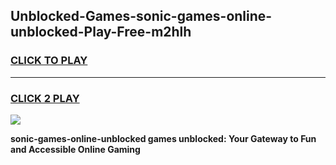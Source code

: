 
## Unblocked-Games-sonic-games-online-unblocked-Play-Free-m2hlh
<h3>
<a href="https://premium76.site?title=sonic-games-online-unblocked&ref=17A">CLICK TO PLAY</a></h3>
<hr>

<h3>
<a href="https://premium76.site?title=sonic-games-online-unblocked&ref=17A">CLICK 2 PLAY</a>
  
</h3>

<a href="https://premium76.site?title=sonic-games-online-unblocked&ref=17A"><img src="https://clearcache.store/games.png"></a>


**sonic-games-online-unblocked games unblocked: Your Gateway to Fun and Accessible Online Gaming**

